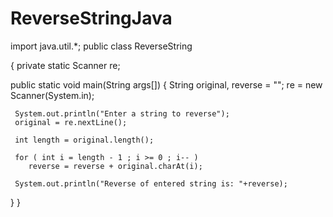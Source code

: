 # ReverseStringJava
import java.util.*;
public class ReverseString 

{
  private static Scanner re;

public static void main(String args[])
  {
     String original, reverse = "";
     re = new Scanner(System.in);

     System.out.println("Enter a string to reverse");
     original = re.nextLine();

     int length = original.length();

     for ( int i = length - 1 ; i >= 0 ; i-- )
        reverse = reverse + original.charAt(i);

     System.out.println("Reverse of entered string is: "+reverse);
  }
}
